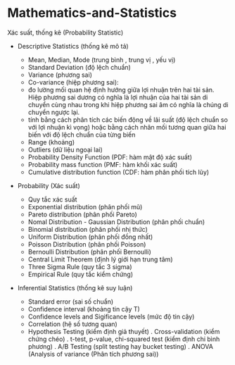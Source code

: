# Mathematics-and-Statistics

Xác suất, thống kê (Probability Statistic)
- Descriptive Statistics (thống kê mô tả)
  + Mean, Median, Mode (trung bình , trung vị , yếu vị)
  + Standard Deviation (độ lệch chuẩn)
  + Variance (phương sai)
  + Co-variance (hiệp phương sai): 
  +   đo lường mối quan hệ định hướng giữa lợi nhuận trên hai tài sản. Hiệp phương sai dương có nghĩa là lợi nhuận của hai tài sản di chuyển cùng nhau trong khi hiệp phương       sai âm có nghĩa là chúng di chuyển ngược lại.
  +   tính bằng cách phân tích các biến động về lãi suất (độ lệch chuẩn so với lợi nhuận kì vọng) hoặc bằng cách nhân mối tương quan giữa hai biến với độ lệch chuẩn của           từng biến
  + Range (khoảng)
  + Outliers (dữ liệu ngoại lai)
  + Probability Density Function (PDF: hàm mật độ xác suất)
  + Probability mass function (PMF: hàm khối xác suất)
  + Cumulative distribution function (CDF: hàm phân phối tích lũy)

- Probability (Xác suất)
  + Quy tắc xác suất
  + Exponential distribution (phân phối mũ)
  + Pareto distribution (phân phối Pareto)
  + Nomal Distribution - Gaussian Distribution (phân phối chuẩn)
  + Binomial distribution (phân phối nhị thức)
  + Uniform Distribution (phân phối đồng nhất)
  + Poisson Distribution (phân phối Poisson)
  + Bernoulli Distribution (phân phối Bernoulli)
  + Central Limit Theorem (định lý giới hạn trung tâm)
  + Three Sigma Rule (quy tắc 3 sigma)
  + Empirical Rule (quy tắc kiểm chứng)

- Inferential Statistics (thống kê suy luận)
  + Standard error (sai số chuẩn)
  + Confidence interval (khoảng tin cậy T)
  + Confidence levels and Sigificance levels (mức độ tin cậy)
  + Correlation (hệ số tương quan)
  + Hypothesis Testing (kiểm định giả thuyết)
    . Cross-validation (kiểm chứng chéo)
    . t-test, p-value, chi-squared test (kiểm định chi bình phương)
    . A/B Testing (split testing hay bucket testing)
    . ANOVA (Analysis of variance (Phân tích phương sai))

